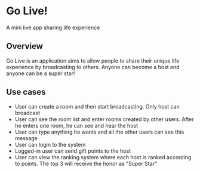 # Go Live!
A mini live app sharing life experience

## Overview
Go Live is an application aims to allow people to share their unique life experience by broadcasting to others. Anyone can become a host and anyone can be a super star!

## Use cases
- User can create a room and then start broadcasting. Only host can broadcast
- User can see the room list and enter rooms created by other users. After he enters one room, he can see and hear the host
- User can type anything he wants and all the other users can see this message
- User can login to the system
- Logged-in user can send gift points to the host
- User can view the ranking system where each host is ranked according to points. The top 3 will receive the honor as "Super Star"

